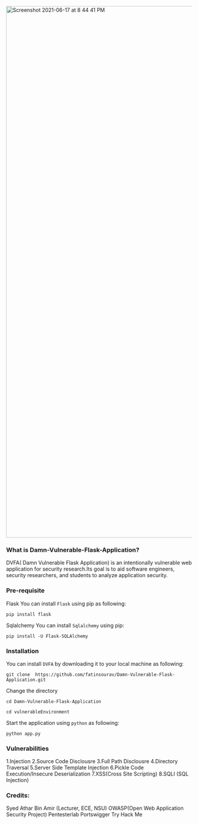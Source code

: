 <img width="1440" alt="Screenshot 2021-06-17 at 8 44 41 PM" src="https://user-images.githubusercontent.com/15983667/122420362-74c08d00-cfad-11eb-8c89-4215a82138ac.png">


### What is Damn-Vulnerable-Flask-Application?
<p>DVFA( Damn Vulnerable Flask Application) is an intentionally vulnerable web application for security research.Its goal is to aid software engineers, security researchers, and students to analyze application security.</p>

### Pre-requisite
 Flask
You can install `Flask` using pip as following:
 ```
 pip install flask
 ```
 Sqlalchemy
 You can install `Sqlalchemy` using pip:
 ```
 pip install -U Flask-SQLAlchemy
 ```

### Installation
 You can install `DVFA` by downloading it to your local machine as following:
 ```
 git clone  https://github.com/fatinsourav/Damn-Vulnerable-Flask-Application.git
 ```
 Change the directory
 ```
 cd Damn-Vulnerable-Flask-Application
 ```
 ```
 cd vulnerableEnvironment
 ```
 Start the application using `python` as following:
 ```
 python app.py
 ```
 ### Vulnerabilities
 1.Injection
	2.Source Code Disclousre
	3.Full Path Disclousre
	4.Directory Traversal
	5.Server Side Template Injection 
	6.Pickle Code Execution/Insecure Deserialization
	7.XSS(Cross Site Scripting)
	8.SQLI (SQL Injection)
 
 ### Credits:
 Syed Athar Bin Amir (Lecturer, ECE, NSU)
 OWASP(Open Web Application Security Project)
 Pentesterlab
 Portswigger
 Try Hack Me
